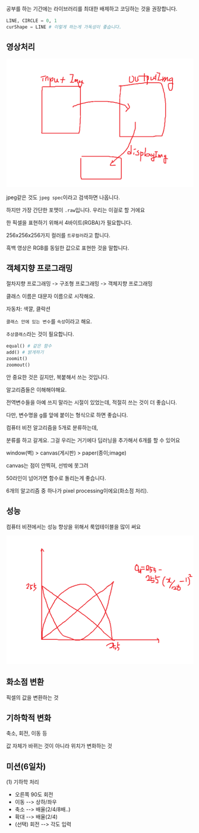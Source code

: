 공부를 하는 기간에는 라이브러리를 최대한 배제하고 코딩하는 것을 권장합니다.

```python
LINE, CIRCLE = 0, 1
curShape = LINE # 이렇게 하는게 가독성이 좋습니다.
```

## 영상처리



![](img/1.png)

jpeg같은 것도 `jpeg spec`이라고 검색하면 나옵니다.

하지만 가장 간단한 포맷이 `.raw`입니다. 우리는 이걸로 할 거에요

한 픽셀을 표현하기 위해서 4바이트(RGBA)가 필요합니다.

256x256x256가지 컬러를 `트루컬러`라고 합니다.

흑백 영상은 RGB를 동일한 값으로 표현한 것을 말합니다.

## 객체지향 프로그래밍

절차지향 프로그래밍 -> 구조형 프로그래밍 -> 객체지향 프로그래밍

클래스 이름은 대문자 이름으로 시작해요.

자동차: 색깔, 클락션

`클래스 안에 있는 변수`를 `속성`이라고 해요.

`추상클래스`라는 것이 필요합니다.


```python
equal() # 같은 함수
add() # 밝게하기
zoomit()
zoomout()

```

안 중요한 것은 길지만, 복붙해서 쓰는 것입니다.

알고리즘들은 이해해야해요.

전역변수들을 아예 쓰지 말라는 시절이 있었는데, 적절히 쓰는 것이 더 좋습니다.

다만, 변수명을 g를 앞에 붙이는 형식으로 하면 좋습니다.

컴퓨터 비전 알고리즘을 5개로 분류하는데,

분류를 하고 갈게요. 그걸 우리는 거기에다 딥러닝을 추가해서 6개를 할 수 있어요

window(벽) > canvas(게시판) > paper(종이;image)

canvas는 점이 안찍혀, 선밖에 못그려

50라인이 넘어가면 함수로 돌리는게 좋습니다.



6개의 알고리즘 중 하나가 pixel processing이에요(화소점 처리).

## 성능

컴퓨터 비젼에서는 성능 향상을 위해서 룩업테이블을 많이 써요



![](img/2.png)

## 화소점 변환

픽셀의 값을 변환하는 것

## 기하학적 변화

축소, 회전, 이동 등

값 자체가 바뀌는 것이 아니라 위치가 변화하는 것



## 미션(6일차)

(1) 기하학 처리

- 오른쪽 90도 회전
- 이동 --> 상하/좌우
- 축소 --> 배율(2/4/8배..)
- 확대 --> 배율(2/4)
- (선택) 회전 --> 각도 입력


